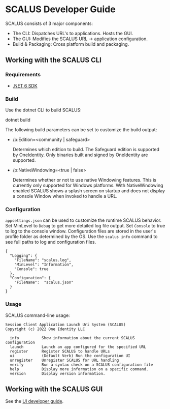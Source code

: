 # SCALUS Developer Guide

SCALUS consists of 3 major components:

* The CLI: Dispatches URL's to applications. Hosts the GUI.
* The GUI: Modifies the SCALUS URL -> application configuration.
* Build & Packaging: Cross platform build and packaging.

## Working with the SCALUS CLI

### Requirements

* [.NET 6 SDK](https://dotnet.microsoft.com/en-us/download/dotnet/6.0)

### Build

Use the dotnet CLI to build SCALUS:

dotnet build

The following build parameters can be set to customize the build output:

* /p:Edition=&lt;community | safeguard&gt;

    Determines which edition to build. The Safeguard edition is supported by OneIdentity. Only binaries built and signed by OneIdentity are supported.

* /p:NativeWindowing=&lt;true | false&gt;

    Determines whether or not to use native Windowing features. This is currently only supported for Windows platforms. With NativeWindowing enabled SCALUS shows a splash screen on startup and does not display a console Window when invoked to handle a URL.

### Configuration

`appsettings.json` can be used to customize the runtime SCALUS behavior. Set MinLevel to `Debug` to get more detailed log file output. Set `Console` to true to log to the console window. Configuration files are stored in the user's profile folder as determined by the OS. Use the `scalus info` command to see full paths to log and configuration files.

```
{
  "Logging": {
    "FileName": "scalus.log",
    "MinLevel": "Information",
    "Console": true
  },
  "Configuration": {
    "FileName":  "scalus.json"
  }
}
```

### Usage

SCALUS command-line usage:

```
Session Client Application Launch Uri System (SCALUS)
Copyright (c) 2022 One Identity LLC

  info          Show information about the current SCALUS configuration
  launch        Launch an app configured for the specified URL
  register      Register SCALUS to handle URLs
  ui            (Default Verb) Run the configuration UI
  unregister    Unregister SCALUS for URL handling
  verify        Run a syntax check on a SCALUS configuration file
  help          Display more information on a specific command.
  version       Display version information.
```

## Working with the SCALUS GUI

See the [UI developer guide](Ui/README.md).